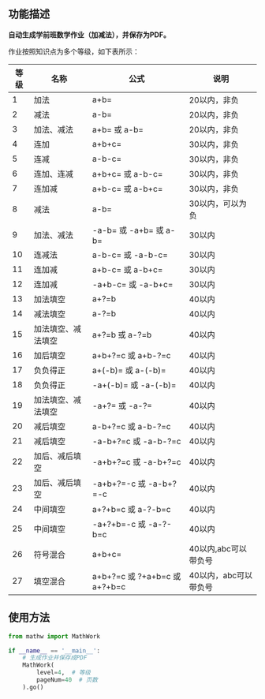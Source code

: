 ## 功能描述

**自动生成学前班数学作业（加减法），并保存为PDF。**

作业按照知识点为多个等级，如下表所示：

|等级|名称| 公式 | 说明|
|-|-|-|-|
|1|加法| a+b= | 20以内，非负|
|2|减法| a-b= | 20以内，非负|
|3|加法、减法| a+b= 或 a-b= | 20以内，非负|
|4|连加|a+b+c=| 30以内，非负|
|5|连减|a-b-c=| 30以内，非负|
|6|连加、连减| a+b+c= 或 a-b-c=| 30以内，非负|
|7|连加减| a+b-c= 或 a-b+c=| 30以内，非负|
|8|减法| a-b=| 30以内，可以为负|
|9|加法、减法| -a-b= 或 -a+b= 或 a-b=| 30以内|
|10|连减法| a-b-c= 或 -a-b-c= | 30以内|
|11|连加减| a+b-c= 或 a-b+c= | 30以内|
|12|连加减| -a+b-c= 或 -a-b+c= | 30以内|
|13|加法填空| a+?=b | 40以内|
|14|减法填空| a-?=b | 40以内|
|15|加法填空、减法填空| a+?=b 或 a-?=b | 40以内|
|16|加后填空|a+b+?=c 或 a+b-?=c| 40以内|
|17|负负得正| a+(-b)= 或 a-(-b)=| 40以内|
|18|负负得正| -a+(-b)= 或 -a-(-b)=| 40以内|
|19|加法填空、减法填空| -a+?= 或 -a-?=| 40以内|
|20|减后填空|a-b+?=c 或 a-b-?=c|40以内|
|21|减后填空|-a-b+?=c 或 -a-b-?=c| 40以内|
|22|加后、减后填空| -a+b+?=c 或 -a-b+?=c |40以内|
|23|加后、减后填空| -a+b+?=-c 或 -a-b+?=-c |40以内|
|24|中间填空| a+?+b=c 或 a-?-b=c |40以内|
|25|中间填空| -a+?+b=-c 或 -a-?-b=c |40以内|
|26|符号混合| a+b+c= |40以内,abc可以带负号|
|27|填空混合| a+b+?=c 或 ?+a+b=c 或 a+?+b=c|40以内，abc可以带负号|

## 使用方法

```python
from mathw import MathWork

if __name__ == '__main__':
    # 生成作业并保存成PDF
    MathWork(
        level=4,  # 等级
        pageNum=40  # 页数
    ).go()
```
